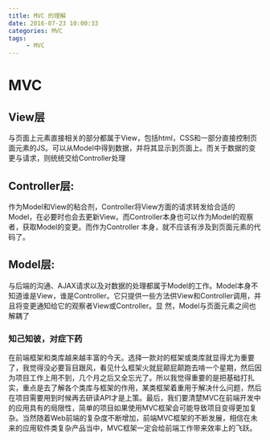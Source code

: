 ```yaml
---
title: MVC 的理解
date: 2016-07-23 10:00:33
categories: MVC
tags:
     - MVC
---
```

# MVC 
## View层
与页面上元素直接相关的部分都属于View，包括html，CSS和一部分直接控制页面元素的JS。可以从Model中得到数据，并将其显示到页面上。而关于数据的变更与请求，则统统交给Controller处理
## Controller层:
作为Model和View的粘合剂，Controller将View方面的请求转发给合适的 Model，在必要时也会去更新View。而Controller本身也可以作为Model的观察者，获取Model的变更。而作为Controller 本身，就不应该有涉及到页面元素的代码了。
## Model层:
与后端的沟通、AJAX请求以及对数据的处理都属于Model的工作。Model本身不知道谁是View，谁是Controller。它只提供一些方法供View和Controller调用，并且将变更通知给它的观察者View或Controller。显 然，Model与页面元素之间也解耦了
        
### 知己知彼，对症下药
在前端框架和类库越来越丰富的今天。选择一款对的框架或类库就显得尤为重要了，我觉得没必要盲目跟风，看见什么框架火就屁颠屁颠跑去啃一个星期，然后因为项目工作上用不到，几个月之后又全忘光了。所以我觉得重要的是把基础打扎实，重点是去了解各个类库与框架的作用，某类框架着重用于解决什么问题，然后在项目需要用到时候再去研读API才是上策。最后，我们要清楚MVC在前端开发中的应用具有的局限性，简单的项目如果使用MVC框架会可能导致项目变得更加复杂。当然随着Web前端的复杂度不断增加，前端MVC框架的不断发展，相信在未来的应用软件类复杂产品当中，MVC框架一定会给前端工作带来效率上的飞跃。
